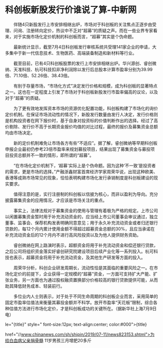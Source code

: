# 科创板新股发行价谁说了算-中新网

　　伴随4只新股发行上市安排相继出炉，市场对于科创板的关注焦点正逐步由受理、问询、注册转向定价，热议中不乏对“超募”的质疑之声。而在一些业界专家看来，对于实施市场化定价机制的科创板而言，“超募”其实是个伪命题。

　　最新统计显示，截至7月4日科创板发行审核系统共受理141家企业的申请，大多集中于新一代信息技术、生物医药、高端装备制造和新材料等行业。

　　截至目前，已有4只科创板股票的发行上市安排相继出炉。华兴源创、睿创微纳、天准科技、杭可科技扣非净利润除以发行后总股本计算市盈率分别为39.99倍、71.10倍、52.26倍、38.43倍。

　　有别于存量市场，“市场化方式”决定发行价格和规模，成为科创板的显著特点之一。这也在一定程度上引发了市场对于科创板新股发行市盈率偏高的议论，以及对于“超募”的质疑。

　　为了更有效地发挥资本市场的资源优化配置功能，科创板构建了市场化的询价定价机制。在保证市场流动性的情况下，新股发行数量由发行人决定，发行价格则是机构投资者在网下报价时，基于自身对投资标的价值判断作出的选择。经过了高价剔除、发行价不高于长期资金报价均值的对比过程，最终的报价及募集资金总额均由市场决定。

　　新的定价机制难免让市场各方有些“不适应”。据了解，睿创微纳等早期科创板申报企业最初仍参考23倍市盈率来规划募投项目，结果出现了募集资金与募投项目投资总额并不一致的情形，即所谓的“超募”。

　　“在市场化定价机制下，‘超募’实际上是个伪命题。因为这种‘不一致’是投资者的需求，更是市场的选择。”产融浙鑫财富首席经济学家周荣华说，出现这种欧美、香港等成熟市场常见的现象，恰恰表明构建市场化发行承销制度是科创板建设的现实要求。

　　值得注意的是，实行注册制的科创板以信披为核心，而非以盈利为导向。充分披露募集资金的应用情况，才应该是市场关注的重点。

　　事实上，法律法规对于募集资金的使用与管理有着极为严格的规定。上市公司以闲置募集资金暂时用于补充流动资金的，应当经上市公司董事会审议通过，独立董事、监事会、保荐机构发表明确同意意见；用于永久补充流动资金或者归还银行贷款的，每12个月内累计使用金额不得超过超募资金总额的30%，且应当承诺在补充流动资金后的12个月内不进行高风险投资以及为他人提供财务资助。

　　睿创微纳在网上路演时表示，超额资金将用于补充流动资金和偿还银行贷款，之后公司将组织资金落实好睿创研究院建设项目后续产业化等一系列投入。杭可科技也表示，超募资金将用于补充流动资金，及其他生产研发等方面的投入。

　　周荣华分析，科创企业研发周期长，流动性恰是其面临的重要风险之一。在市场化定价的前提下，企业获得一定规模的“超募”资金，一方面可支持扩大产能、扩张业务，另一方面也为通过股权融资置换部分价格较高的银行贷款提供可能，从而助其降低财务成本、轻装前行。

　　多位业内人士则表示，对于处于不同生命周期的科创板企业而言，采用简单的固定市盈率估值法来衡量其募投金额并不科学。放开市盈率“天花板”限制，综合各种估值方法进行市场化定价，才是科创板成功的关键所在。（据新华社上海7月9日电） 

le="{title}" style=" font-size:12px; text-align:center; color:#000">{title}

href="//www.chinanews.com/sh/shipin/2019/07-11/news823153.shtml">为给白血病父亲捐骨髓 11岁男孩三月增肥20多斤
